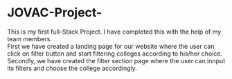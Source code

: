 # JOVAC-Project-
This is my first full-Stack Project. I have completed this with the help of my team members.
<br>
First we have created a landing page for our website where the user can click on filter button and start filtering colleges according to his/her choice.
<br>
Secondly, we have created the filter section page where the user can innput its filters and choose the college accordingly.
